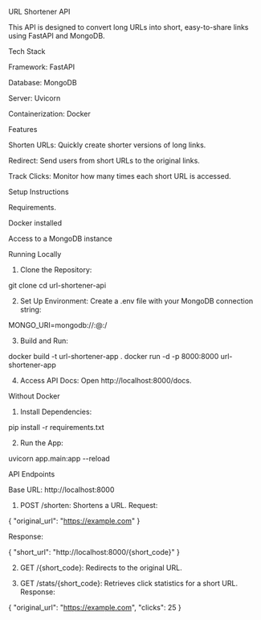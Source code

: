 URL Shortener API

This API is designed to convert long URLs into short, easy-to-share links using FastAPI and MongoDB.

Tech Stack

Framework: FastAPI

Database: MongoDB

Server: Uvicorn

Containerization: Docker



Features

Shorten URLs: Quickly create shorter versions of long links.

Redirect: Send users from short URLs to the original links.

Track Clicks: Monitor how many times each short URL is accessed.


Setup Instructions

Requirements. 

Docker installed

Access to a MongoDB instance


Running Locally

1. Clone the Repository:

git clone <repository-url>
cd url-shortener-api


2. Set Up Environment:
Create a .env file with your MongoDB connection string:

MONGO_URI=mongodb://<username>:<password>@<host>:<port>/


3. Build and Run:

docker build -t url-shortener-app .
docker run -d -p 8000:8000 url-shortener-app


4. Access API Docs:
Open http://localhost:8000/docs.



Without Docker

1. Install Dependencies:

pip install -r requirements.txt


2. Run the App:

uvicorn app.main:app --reload



API Endpoints

Base URL:
http://localhost:8000


1. POST /shorten: Shortens a URL.
Request:

{ "original_url": "https://example.com" }

Response:

{ "short_url": "http://localhost:8000/{short_code}" }


2. GET /{short_code}: Redirects to the original URL.


3. GET /stats/{short_code}: Retrieves click statistics for a short URL.
Response:

{ "original_url": "https://example.com", "clicks": 25 }


